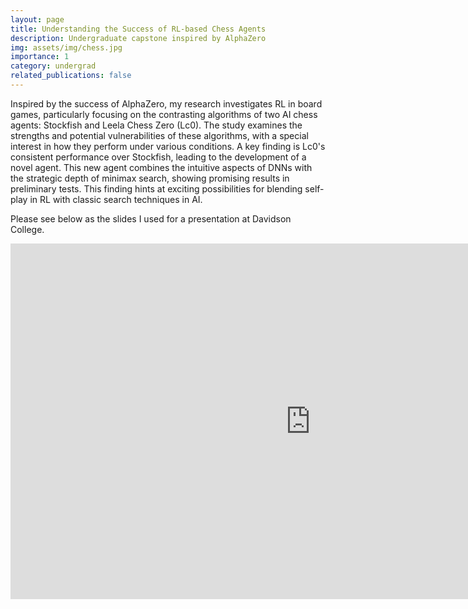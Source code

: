 ```yaml
---
layout: page
title: Understanding the Success of RL-based Chess Agents
description: Undergraduate capstone inspired by AlphaZero
img: assets/img/chess.jpg
importance: 1
category: undergrad
related_publications: false
---
```


Inspired by the success of AlphaZero, my research investigates RL in board games, particularly focusing on the contrasting algorithms of two AI chess agents: Stockfish and Leela Chess Zero (Lc0). The study examines the strengths and potential vulnerabilities of these algorithms, with a special interest in how they perform under various conditions. A key finding is Lc0's consistent performance over Stockfish, leading to the development of a novel agent. This new agent combines the intuitive aspects of DNNs with the strategic depth of minimax search, showing promising results in preliminary tests. This finding hints at exciting possibilities for blending self-play in RL with classic search techniques in AI.

Please see below as the slides I used for a presentation at Davidson College.

<iframe src="https://docs.google.com/presentation/d/e/2PACX-1vSavEDqLo352-mzGbjFbdD36UV3gKlrjv27kGXHojleCz5DKyNU4lPiF9NidKB-fAaSMNmFWXAB6i7x/embed?start=false&loop=false&delayms=3000" frameborder="0" width="960" height="569" allowfullscreen="true" mozallowfullscreen="true" webkitallowfullscreen="true"></iframe>